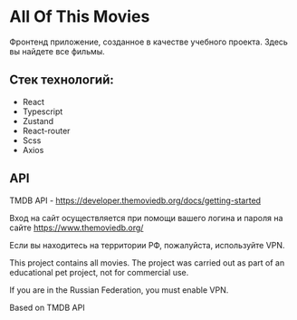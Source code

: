 # All Of This Movies

Фронтенд приложение, созданное в качестве учебного проекта. Здесь вы найдете все фильмы.

## Стек технологий:

- React
- Typescript
- Zustand
- React-router
- Scss
- Axios

## API

TMDB API - https://developer.themoviedb.org/docs/getting-started

Вход на сайт осуществляется при помощи вашего логина и пароля на сайте https://www.themoviedb.org/  

Если вы находитесь на территории РФ, пожалуйста, используйте VPN.

This project contains all movies. The project was carried out as part of an educational pet project, not for commercial
use.

If you are in the Russian Federation, you must enable VPN.

Based on TMDB API
